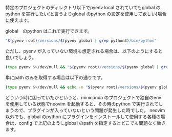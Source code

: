 特定のプロジェクトのディレクトリ以下でpyenv local されていてもglobal のpython を実行したい(と言うよりglobal のpython の設定を使用して欲しい)場合に使えます。


global　のpython はこれで実行できます。

```bash
"$(pyenv root)/versions/$(pyenv global | grep python3)/bin/python"
```

ただし、pyenv が入っていない環境も想定される場合は、以下のようにすると良いでしょう。

```bash
(type pyenv &>/dev/null && "$(pyenv root)/versions/$(pyenv global | grep python3)/bin/python") || python3
```

単にpath のみを取得する場合は以下の通りです。

```bash
(type pyenv &>/dev/null && echo -n "$(pyenv root)/versions/$(pyenv global | grep python3)/bin/python") || echo -n $(which python3)
```

どういう時に困っていたかというと、miniconda のプロジェクトで独自のenv を使用している状態でneovim を起動すると、その時のpython で実行されてしまうので、プラグインが入っていないという問題が発生した時でした。
neovim 以外でも、global のpython にプラグインをインストールして使用する各種の場合は、config で上記のようにglobal のpath を指定するとどこでも問題なく動きます。
